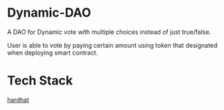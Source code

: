 # Dynamic-DAO

A DAO for Dynamic vote with multiple choices instead of just true/false. 

User is able to vote by paying certain amount using token that designated when deploying smart contract.

# Tech Stack

[hardhat](https://hardhat.org)